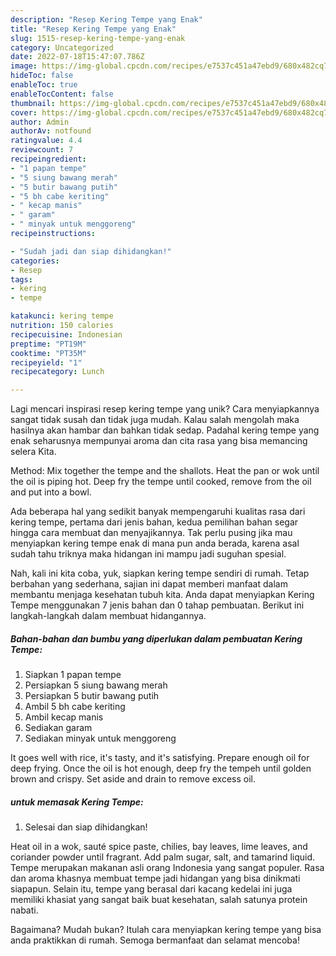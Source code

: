 ```yaml
---
description: "Resep Kering Tempe yang Enak"
title: "Resep Kering Tempe yang Enak"
slug: 1515-resep-kering-tempe-yang-enak
category: Uncategorized
date: 2022-07-18T15:47:07.786Z
image: https://img-global.cpcdn.com/recipes/e7537c451a47ebd9/680x482cq70/kering-tempe-foto-resep-utama.jpg
hideToc: false
enableToc: true
enableTocContent: false
thumbnail: https://img-global.cpcdn.com/recipes/e7537c451a47ebd9/680x482cq70/kering-tempe-foto-resep-utama.jpg
cover: https://img-global.cpcdn.com/recipes/e7537c451a47ebd9/680x482cq70/kering-tempe-foto-resep-utama.jpg
author: Admin
authorAv: notfound
ratingvalue: 4.4
reviewcount: 7
recipeingredient:
- "1 papan tempe"
- "5 siung bawang merah"
- "5 butir bawang putih"
- "5 bh cabe keriting"
- " kecap manis"
- " garam"
- " minyak untuk menggoreng"
recipeinstructions:

- "Sudah jadi dan siap dihidangkan!"
categories:
- Resep
tags:
- kering
- tempe

katakunci: kering tempe 
nutrition: 150 calories
recipecuisine: Indonesian
preptime: "PT19M"
cooktime: "PT35M"
recipeyield: "1"
recipecategory: Lunch

---
```





Lagi mencari inspirasi resep kering tempe yang unik? Cara menyiapkannya sangat tidak susah dan tidak juga mudah. Kalau salah mengolah maka hasilnya akan hambar dan bahkan tidak sedap. Padahal kering tempe yang enak seharusnya mempunyai aroma dan cita rasa yang bisa memancing selera Kita.





Method: Mix together the tempe and the shallots. Heat the pan or wok until the oil is piping hot. Deep fry the tempe until cooked, remove from the oil and put into a bowl.

Ada beberapa hal yang sedikit banyak mempengaruhi kualitas rasa dari kering tempe, pertama dari jenis bahan, kedua pemilihan bahan segar hingga cara membuat dan menyajikannya. Tak perlu pusing jika mau menyiapkan kering tempe enak di mana pun anda berada, karena asal sudah tahu triknya maka hidangan ini mampu jadi suguhan spesial.






Nah, kali ini kita coba, yuk, siapkan kering tempe sendiri di rumah. Tetap berbahan yang sederhana, sajian ini dapat memberi manfaat dalam membantu menjaga kesehatan tubuh kita. Anda dapat menyiapkan Kering Tempe menggunakan 7 jenis bahan dan 0 tahap pembuatan. Berikut ini langkah-langkah dalam membuat hidangannya.

<!--inarticleads1-->

##### Bahan-bahan dan bumbu yang diperlukan dalam pembuatan Kering Tempe:

1. Siapkan 1 papan tempe
1. Persiapkan 5 siung bawang merah
1. Persiapkan 5 butir bawang putih
1. Ambil 5 bh cabe keriting
1. Ambil  kecap manis
1. Sediakan  garam
1. Sediakan  minyak untuk menggoreng


It goes well with rice, it&#39;s tasty, and it&#39;s satisfying. Prepare enough oil for deep frying. Once the oil is hot enough, deep fry the tempeh until golden brown and crispy. Set aside and drain to remove excess oil. 

<!--inarticleads2-->

#####  untuk memasak Kering Tempe:


1. Selesai dan siap dihidangkan!

Heat oil in a wok, sauté spice paste, chilies, bay leaves, lime leaves, and coriander powder until fragrant. Add palm sugar, salt, and tamarind liquid. Tempe merupakan makanan asli orang Indonesia yang sangat populer. Rasa dan aroma khasnya membuat tempe jadi hidangan yang bisa dinikmati siapapun. Selain itu, tempe yang berasal dari kacang kedelai ini juga memiliki khasiat yang sangat baik buat kesehatan, salah satunya protein nabati. 

Bagaimana? Mudah bukan? Itulah cara menyiapkan kering tempe yang bisa anda praktikkan di rumah. Semoga bermanfaat dan selamat mencoba!
